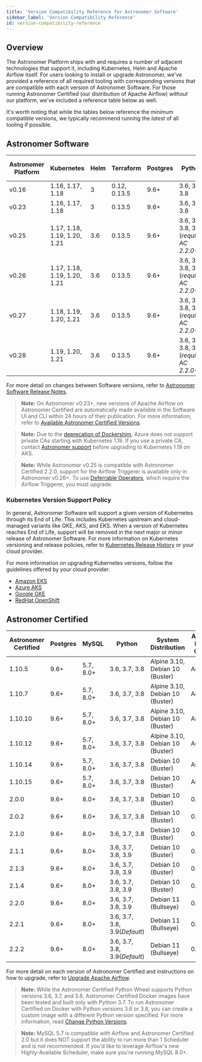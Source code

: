 ```yaml
---
title: 'Version Compatibility Reference for Astronomer Software'
sidebar_label: 'Version Compatibility Reference'
id: version-compatibility-reference
---
```


## Overview

The Astronomer Platform ships with and requires a number of adjacent technologies that support it, including Kubernetes, Helm and Apache Airflow itself. For users looking to install or upgrade Astronomer, we've provided a reference of all required tooling with corresponding versions that are compatible with each version of Astronomer Software. For those running Astronomer Certified (our distribution of Apache Airflow) _without_ our platform, we've included a reference table below as well.

It's worth noting that while the tables below reference the minimum compatible versions, we typically recommend running the _latest_ of all tooling if possible.

## Astronomer Software

| Astronomer Platform | Kubernetes                   | Helm | Terraform    | Postgres | Python                                    | Astronomer Software CLI | Astronomer Certified |
| ------------------- | ---------------------------- | ---- | ------------ | -------- | ----------------------------------------- | -------------- | -------------------- |
| v0.16               | 1.16, 1.17, 1.18             | 3    | 0.12, 0.13.5 | 9.6+     | 3.6, 3.7, 3.8                             | 0.16.x         | N/A                  |
| v0.23               | 1.16, 1.17, 1.18             | 3    | 0.13.5       | 9.6+     | 3.6, 3.7, 3.8                             | 0.23.x         | All                  |
| v0.25               | 1.17, 1.18, 1.19, 1.20, 1.21 | 3.6  | 0.13.5       | 9.6+     | 3.6, 3.7, 3.8, 3.9 (_requires AC 2.2.0+_) | 0.25.x         | All                  |
| v0.26               | 1.17, 1.18, 1.19, 1.20, 1.21 | 3.6  | 0.13.5       | 9.6+     | 3.6, 3.7, 3.8, 3.9 (_requires AC 2.2.0+_) | 0.26.x         | All                  |
| v0.27               | 1.18, 1.19, 1.20, 1.21       | 3.6  | 0.13.5       | 9.6+     | 3.6, 3.7, 3.8, 3.9 (_requires AC 2.2.0+_) | 0.27.x         | All                  |
| v0.28               | 1.19, 1.20, 1.21       | 3.6  | 0.13.5       | 9.6+     | 3.6, 3.7, 3.8, 3.9 (_requires AC 2.2.0+_) | 0.28.x         | All                  |

For more detail on changes between Software versions, refer to [Astronomer Software Release Notes](release-notes.md).

> **Note:** On Astronomer v0.23+, new versions of Apache Airflow on Astronomer Certified are automatically made available in the Software UI and CLI within 24 hours of their publication. For more information, refer to [Available Astronomer Certified Versions](ac-support-policy.md#astronomer-certified-lifecycle-schedule).

> **Note:** Due to the [deprecation of Dockershim](https://kubernetes.io/blog/2020/12/02/dockershim-faq/), Azure does not support private CAs starting with Kubernetes 1.19. If you use a private CA, contact [Astronomer support](https://support.astronomer.io) before upgrading to Kubernetes 1.19 on AKS.

> **Note:** While Astronomer v0.25 is compatible with Astronomer Certified 2.2.0, support for the Airflow Triggerer is available only in Astronomer v0.26+. To use [Deferrable Operators](https://airflow.apache.org/docs/apache-airflow/stable/concepts/deferring.html), which require the Airflow Triggerer, you must upgrade.

### Kubernetes Version Support Policy

In general, Astronomer Software will support a given version of Kubernetes through its End of Life. This includes Kubernetes upstream and cloud-managed variants like GKE, AKS, and EKS. When a version of Kubernetes reaches End of Life, support will be removed in the next major or minor release of Astronomer Software. For more information on Kubernetes versioning and release policies, refer to [Kubernetes Release History](https://kubernetes.io/releases/) or your cloud provider.

For more information on upgrading Kubernetes versions, follow the guidelines offered by your cloud provider.

- [Amazon EKS](https://docs.aws.amazon.com/eks/latest/userguide/update-cluster.html)
- [Azure AKS](https://docs.microsoft.com/en-us/azure/aks/upgrade-cluster)
- [Google GKE](https://cloud.google.com/kubernetes-engine/docs/concepts/cluster-upgrades)
- [RedHat OpenShift](https://docs.openshift.com/container-platform/4.6/updating/updating-cluster-between-minor.html)

## Astronomer Certified

| Astronomer Certified | Postgres | MySQL     | Python             | System Distribution             | Airflow Helm Chart | Redis | Celery |
| -------------------- | -------- | --------- | ------------------ | ------------------------------- | ------------------ | ----- | ------ |
| 1.10.5               | 9.6+     | 5.7, 8.0+ | 3.6, 3.7, 3.8      | Alpine 3.10, Debian 10 (Buster) | Any                | 6.2.1 | 4.4.7  |
| 1.10.7               | 9.6+     | 5.7, 8.0+ | 3.6, 3.7, 3.8      | Alpine 3.10, Debian 10 (Buster) | Any                | 6.2.1 | 4.4.7  |
| 1.10.10              | 9.6+     | 5.7, 8.0+ | 3.6, 3.7, 3.8      | Alpine 3.10, Debian 10 (Buster) | Any                | 6.2.1 | 4.4.7  |
| 1.10.12              | 9.6+     | 5.7, 8.0+ | 3.6, 3.7, 3.8      | Alpine 3.10, Debian 10 (Buster) | Any                | 6.2.1 | 4.4.7  |
| 1.10.14              | 9.6+     | 5.7, 8.0+ | 3.6, 3.7, 3.8      | Debian 10 (Buster)              | Any                | 6.2.1 | 4.4.7  |
| 1.10.15              | 9.6+     | 5.7, 8.0+ | 3.6, 3.7, 3.8      | Debian 10 (Buster)              | Any                | 6.2.1 | 4.4.7  |
| 2.0.0                | 9.6+     | 8.0+      | 3.6, 3.7, 3.8      | Debian 10 (Buster)              | 0.18.6+ | 6.2.1 | 4.4.7  |
| 2.0.2                | 9.6+     | 8.0+      | 3.6, 3.7, 3.8      | Debian 10 (Buster)              | 0.18.6+ | 6.2.1 | 4.4.7  |
| 2.1.0                | 9.6+     | 8.0+      | 3.6, 3.7, 3.8      | Debian 10 (Buster)              | 0.18.6+  | 6.2.1 | 4.4.7  |
| 2.1.1                | 9.6+     | 8.0+      | 3.6, 3.7, 3.8, 3.9 | Debian 10 (Buster)              | 0.18.6+  | 6.2.1 | 4.4.7  |
| 2.1.3                | 9.6+     | 8.0+      | 3.6, 3.7, 3.8, 3.9 | Debian 10 (Buster)              | 0.18.6+ | 6.2.1 | 4.4.7  |
| 2.1.4                | 9.6+     | 8.0+      | 3.6, 3.7, 3.8, 3.9 | Debian 10 (Buster)              | 0.18.6+  | 6.2.1 | 4.4.7  |
| 2.2.0                | 9.6+     | 8.0+      | 3.6, 3.7, 3.8, 3.9 | Debian 11 (Bullseye)       | 0.18.6+  | 6.2.1 | 4.4.7  |
| 2.2.1                | 9.6+     | 8.0+      | 3.6, 3.7, 3.8, 3.9(_Default_) | Debian 11 (Bullseye)            | 0.18.6+            |
| 2.2.2                | 9.6+     | 8.0+      | 3.6, 3.7, 3.8, 3.9(_Default_) | Debian 11 (Bullseye)            | 0.18.6+            |

For more detail on each version of Astronomer Certified and instructions on how to upgrade, refer to [Upgrade Apache Airflow](manage-airflow-versions.md/).

> **Note:** While the Astronomer Certified Python Wheel supports Python versions 3.6, 3.7, and 3.8, Astronomer Certified Docker images have been tested and built only with Python 3.7. To run Astronomer Certified on Docker with Python versions 3.6 or 3.8, you can create a custom image with a different Python version specified. For more information, read [Change Python Versions](customize-image.md#build-with-a-different-python-version).

> **Note:** MySQL 5.7 is compatible with Airflow and Astronomer Certified 2.0 but it does NOT support the ability to run more than 1 Scheduler and is not recommended. If you'd like to leverage Airflow's new Highly-Available Scheduler, make sure you're running MySQL 8.0+.
